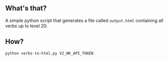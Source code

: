 ## What's that?

A simple python script that generates a file called `output.html` containing all verbs up to level 20.

## How?

```bash
python verbs-to-html.py V2_WK_API_TOKEN
```